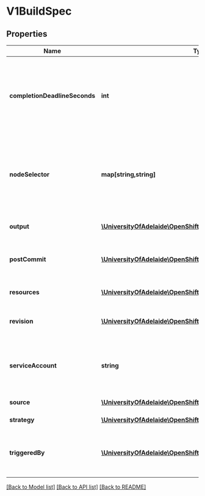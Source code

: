 # V1BuildSpec

## Properties
Name | Type | Description | Notes
------------ | ------------- | ------------- | -------------
**completionDeadlineSeconds** | **int** | completionDeadlineSeconds is an optional duration in seconds, counted from the time when a build pod gets scheduled in the system, that the build may be active on a node before the system actively tries to terminate the build; value must be positive integer | [optional] 
**nodeSelector** | **map[string,string]** | nodeSelector is a selector which must be true for the build pod to fit on a node If nil, it can be overridden by default build nodeselector values for the cluster. If set to an empty map or a map with any values, default build nodeselector values are ignored. | 
**output** | [**\UniversityOfAdelaide\OpenShift\Model\V1BuildOutput**](V1BuildOutput.md) | output describes the Docker image the Strategy should produce. | [optional] 
**postCommit** | [**\UniversityOfAdelaide\OpenShift\Model\V1BuildPostCommitSpec**](V1BuildPostCommitSpec.md) | postCommit is a build hook executed after the build output image is committed, before it is pushed to a registry. | [optional] 
**resources** | [**\UniversityOfAdelaide\OpenShift\Model\V1ResourceRequirements**](V1ResourceRequirements.md) | resources computes resource requirements to execute the build. | [optional] 
**revision** | [**\UniversityOfAdelaide\OpenShift\Model\V1SourceRevision**](V1SourceRevision.md) | revision is the information from the source for a specific repo snapshot. This is optional. | [optional] 
**serviceAccount** | **string** | serviceAccount is the name of the ServiceAccount to use to run the pod created by this build. The pod will be allowed to use secrets referenced by the ServiceAccount | [optional] 
**source** | [**\UniversityOfAdelaide\OpenShift\Model\V1BuildSource**](V1BuildSource.md) | source describes the SCM in use. | [optional] 
**strategy** | [**\UniversityOfAdelaide\OpenShift\Model\V1BuildStrategy**](V1BuildStrategy.md) | strategy defines how to perform a build. | 
**triggeredBy** | [**\UniversityOfAdelaide\OpenShift\Model\V1BuildTriggerCause[]**](V1BuildTriggerCause.md) | triggeredBy describes which triggers started the most recent update to the build configuration and contains information about those triggers. | 

[[Back to Model list]](../README.md#documentation-for-models) [[Back to API list]](../README.md#documentation-for-api-endpoints) [[Back to README]](../README.md)


